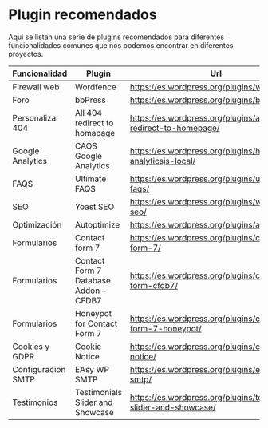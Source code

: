 # Plugin recomendados

Aqui se listan una serie de plugins recomendados para diferentes funcionalidades comunes que nos podemos encontrar en diferentes proyectos.

| Funcionalidad  | Plugin | Url | Free | Pro |
| --- | --- | --- | --- | --- |
| Firewall web  | Wordfence | <https://es.wordpress.org/plugins/wordfence> | Si | Si |
| Foro  | bbPress  | <https://es.wordpress.org/plugins/bbpress>  | Si | - |
| Personalizar 404  | All 404 redirect to homapage  | <https://es.wordpress.org/plugins/all-404-redirect-to-homepage/>  | Si | Si |
| Google Analytics  | CAOS Google Analytics | <https://es.wordpress.org/plugins/host-analyticsjs-local/>  | Si | - |
| FAQS  | Ultimate FAQS | <https://es.wordpress.org/plugins/ultimate-faqs/>  | Si | Si |
| SEO  | Yoast SEO | <https://es.wordpress.org/plugins/wordpress-seo/>  | Si | ? |
| Optimización  | Autoptimize | <https://es.wordpress.org/plugins/autoptimize/>  | Si | Si |
| Formularios  | Contact form 7 | <https://es.wordpress.org/plugins/contact-form-7/> | Si | ? |
| Formularios  | Contact Form 7 Database Addon – CFDB7  | <https://es.wordpress.org/plugins/contact-form-cfdb7/> | Si | ? |
| Formularios  | Honeypot for Contact Form 7  | <https://es.wordpress.org/plugins/contact-form-7-honeypot/> | Si | ? |
| Cookies y GDPR  | Cookie Notice  | <https://es.wordpress.org/plugins/cookie-notice/> | Si | ? |
| Configuracion SMTP  | EAsy WP SMTP  | <https://es.wordpress.org/plugins/easy-wp-smtp/> | Si | - |
| Testimonios  | Testimonials Slider and Showcase  | <https://es.wordpress.org/plugins/testimonial-slider-and-showcase/>  | Si | Si |
